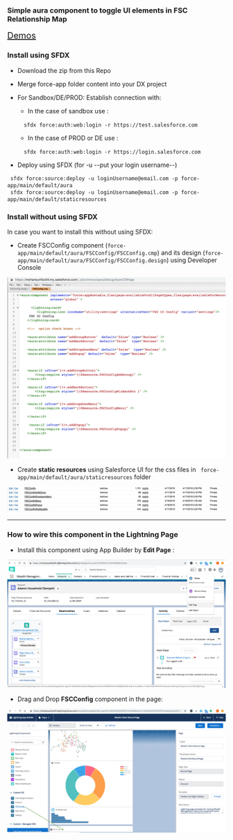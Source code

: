 ### Simple aura component to toggle UI elements in FSC Relationship Map

<a href='https://mohan-chinnappan-n2.github.io/2019/fsc-faq/faq-1.html#FSC%20UI%20Config' style='font-size:20px;' target='_blank'>Demos</a>

### Install using SFDX

- Download the zip from this Repo
- Merge force-app folder content into your DX project

- For Sandbox/DE/PROD: Establish connection with:

   - In the case of sandbox  use :   

    ```   sfdx force:auth:web:login -r https://test.salesforce.com ```

   - In the case of  PROD or DE use : 

    ```   sfdx force:auth:web:login -r https://login.salesforce.com ```


- Deploy  using SFDX (for  -u --put your login username--)
```
 sfdx force:source:deploy -u loginUsername@email.com -p force-app/main/default/aura
 sfdx force:source:deploy -u loginUsername@email.com -p force-app/main/default/staticresources
 ```


###  Install without using SFDX

In case you want to install this without using SFDX:

-  Create FSCConfig component (```force-app/main/default/aura/FSCConfig/FSCConfig.cmp```) and its design (```force-app/main/default/aura/FSCConfig/FSCConfig.design```) using Developer Console

![dev-console](img/dev-console-1.png)

-  Create **static resources** using Salesforce UI for the css files in ``` force-app/main/default/aura/staticresources``` folder

![dev-console](img/staticresoures-1.png)

<hr/>

### How to wire this component in the Lightning Page

 - Install this component using App Builder by **Edit Page** :

 ![Editing Page](img/relMap-edit-page.png)

 - Drag and Drop **FSCConfig** component in the page:

 ![Adding Component](img/fsc-config-ui-appbuilder.png)
